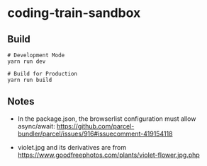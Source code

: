 # coding-train-sandbox

## Build
```
# Development Mode
yarn run dev

# Build for Production
yarn run build
```

## Notes

* In the package.json, the browserlist configuration must allow async/await: https://github.com/parcel-bundler/parcel/issues/916#issuecomment-419154118

* violet.jpg and its derivatives are from https://www.goodfreephotos.com/plants/violet-flower.jpg.php
